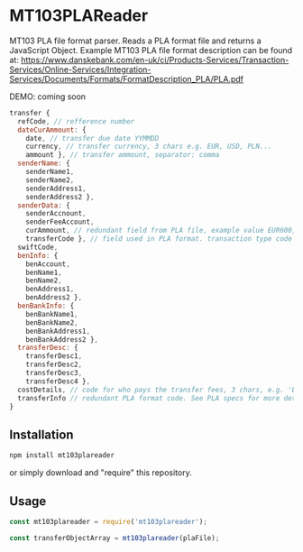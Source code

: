 # MT103PLAReader

MT103 PLA file format parser. Reads a PLA format file and returns a JavaScript Object.
Example MT103 PLA file format description can be found at:
https://www.danskebank.com/en-uk/ci/Products-Services/Transaction-Services/Online-Services/Integration-Services/Documents/Formats/FormatDescription_PLA/PLA.pdf

DEMO: coming soon

```js
transfer {
  refCode, // refference number
  dateCurAmmount: {
    date, // transfer due date YYMMDD
    currency, // transfer currency, 3 chars e.g. EUR, USD, PLN...
    ammount }, // transfer ammount, separator: comma
  senderName: {
    senderName1,
    senderName2,
    senderAddress1,
    senderAddress2 },
  senderData: {
    senderAccnount,
    senderFeeAccount,
    curAmmount, // redundant field from PLA file, example value EUR600,00
    transferCode }, // field used in PLA format. transaction type code + country code e.g. 'F50            PL PL'
  swiftCode,
  benInfo: {
    benAccount,
    benName1,
    benName2,
    benAddress1,
    benAddress2 },
  benBankInfo: {
    benBankName1,
    benBankName2,
    benBankAddress1,
    benBankAddress2 },
  transferDesc: {
    transferDesc1,
    transferDesc2,
    transferDesc3,
    transferDesc4 },
  costDetails, // code for who pays the transfer fees, 3 chars, e.g. 'BN1'. See PLA specs for more details
  transferInfo // redundant PLA format code. See PLA specs for more details
}
```

## Installation

```bash
npm install mt103plareader
```

or simply download and "require" this repository.

## Usage

```js
const mt103plareader = require('mt103plareader');

const transferObjectArray = mt103plareader(plaFile);
```
